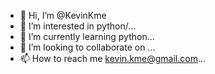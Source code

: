 - 👋 Hi, I’m @KevinKme
- 👀 I’m interested in python/...
- 🌱 I’m currently learning python...
- 💞️ I’m looking to collaborate on ...
- 📫 How to reach me kevin.kme@gmail.com...

<!---
KevinKme/KevinKme is a ✨ special ✨ repository because its `README.md` (this file) appears on your GitHub profile.
You can click the Preview link to take a look at your changes.
--->

